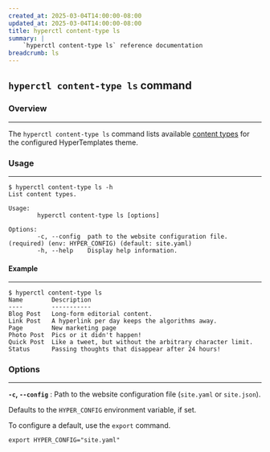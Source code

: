 ```yaml
---
created_at: 2025-03-04T14:00:00-08:00
updated_at: 2025-03-04T14:00:00-08:00
title: hyperctl content-type ls
summary: |
    `hyperctl content-type ls` reference documentation
breadcrumb: ls
---
```


## `hyperctl content-type ls` command

<auto-toc selectors="h3,h4,h5,h6,dl dt"></auto-toc>

### Overview
------------

The `hyperctl content-type ls` command lists available [content types] for the configured HyperTemplates theme.

### Usage
---------

```plaintext
$ hyperctl content-type ls -h
List content types.

Usage:
        hyperctl content-type ls [options]

Options:
        -c, --config  path to the website configuration file. (required) (env: HYPER_CONFIG) (default: site.yaml)
        -h, --help    Display help information.
```

#### Example
------------

```plaintext
$ hyperctl content-type ls
Name        Description
----        -----------
Blog Post   Long-form editorial content.
Link Post   A hyperlink per day keeps the algorithms away.
Page        New marketing page
Photo Post  Pics or it didn't happen!
Quick Post  Like a tweet, but without the arbitrary character limit.
Status      Passing thoughts that disappear after 24 hours!
```

### Options
-----------

**`-c`, `--config`**
: Path to the website configuration file (`site.yaml` or `site.json`).

  Defaults to the `HYPER_CONFIG` environment variable, if set.

  To configure a default, use the `export` command.

  ```plaintext
  export HYPER_CONFIG="site.yaml"
  ```

<!-- Links -->
[content types]: /docs/reference/cms/content-types/
